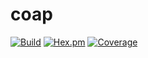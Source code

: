 # coap

[![Build](https://status.pdmbuilds.proximetry.com/packages/erl_coap/versions/master/build/badge)](https://status.pdmbuilds.proximetry.com/packages/erl_coap/versions/master/build/link) [![Hex.pm](https://img.shields.io/badge/hex-1.0.8-aa66cc.svg)](http://hex.pdmbuilds.proximetry.com/packages/coap/1.0.8) [![Coverage](https://status.pdmbuilds.proximetry.com/packages/erl_coap/versions/1.0.1/coverage/badge)](https://status.pdmbuilds.proximetry.com/packages/erl_coap/versions/1.0.1/coverage/link)
